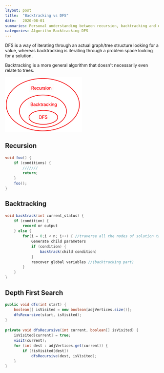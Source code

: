 ```yaml
---
layout: post
title:  "Backtracking vs DFS"
date:   2020-08-01
summaries: Personal understanding between recursion, backtracking and dfs 
categories: Algorithm Backtracking DFS
---
```


DFS is a way of iterating through an actual graph/tree structure looking for a value, whereas backtracking is iterating through a problem space looking for a solution.

Backtracking is a more general algorithm that doesn't necessarily even relate to trees.

<div class="showcase">
  <img style="width:50%" src="/images/post/difference.png" alt="">
</div>

## **Recursion**

```java
void foo() { 
    if (conditions) {  
        ///////  
        return;  
    }  
    foo();  
}  
```

## **Backtracking**

```java
void backtrack(int current_status) {  
    if (condition) {  
        record or output  
    } else {
        for(i = 0;i < n; i++) { //traverse all the nodes of solution tree 
            Generate child parameters
            if (condition) {  
                backtrack(child condition)  
            }  
            reocover global variables //(backtracking part)
        }  
    } 
}  
```

## **Depth First Search**

```java
public void dfs(int start) {
    boolean[] isVisited = new boolean[adjVertices.size()];
    dfsRecursive(start, isVisited);
}
 
private void dfsRecursive(int current, boolean[] isVisited) {
    isVisited[current] = true;
    visit(current);
    for (int dest : adjVertices.get(current)) {
        if (!isVisited[dest])
            dfsRecursive(dest, isVisited);
    }
}
```
